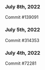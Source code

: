 ### July 8th, 2022

Commit #139091

### July 5th, 2022

Commit #314353


### July 4th, 2022

Commit #72281
